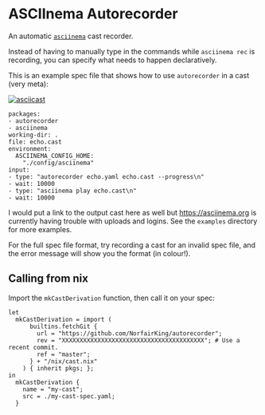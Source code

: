 # ASCIInema Autorecorder

An automatic [`asciinema`](https://asciinema.org/) cast recorder.

Instead of having to manually type in the commands while `asciinema rec` is recording, you can specify what needs to happen declaratively.

This is an example spec file that shows how to use `autorecorder` in a cast (very meta):

[![asciicast](https://asciinema.org/a/362623.png)](https://asciinema.org/a/362623)

```
packages:
- autorecorder
- asciinema
working-dir: .
file: echo.cast
environment:
  ASCIINEMA_CONFIG_HOME:
    "./config/asciinema"
input:
- type: "autorecorder echo.yaml echo.cast --progress\n"
- wait: 10000
- type: "asciinema play echo.cast\n"
- wait: 10000
```

I would put a link to the output cast here as well but https://asciinema.org is currently having trouble with uploads and logins.
See the `examples` directory for more examples.

For the full spec file format, try recording a cast for an invalid spec file, and the error message will show you the format (in colour!).


## Calling from nix

Import the `mkCastDerivation` function, then call it on your spec:

```
let
  mkCastDerivation = import (
      builtins.fetchGit {
        url = "https://github.com/NorfairKing/autorecorder";
        rev = "XXXXXXXXXXXXXXXXXXXXXXXXXXXXXXXXXXXXXXXX"; # Use a recent commit.
        ref = "master";
      } + "/nix/cast.nix"
    ) { inherit pkgs; };
in
  mkCastDerivation {
    name = "my-cast";
    src = ./my-cast-spec.yaml;
  }
```
